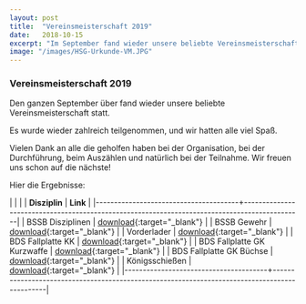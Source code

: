 ```yaml
---
layout: post
title:  "Vereinsmeisterschaft 2019"
date:   2018-10-15
excerpt: "Im September fand wieder unsere beliebte Vereinsmeisterschaft statt"
image: "/images/HSG-Urkunde-VM.JPG"
---
```


### Vereinsmeisterschaft 2019

Den ganzen September über fand wieder unsere beliebte Vereinsmeisterschaft statt.

Es wurde wieder zahlreich teilgenommen, und wir hatten alle viel Spaß.

Vielen Dank an alle die geholfen haben bei der Organisation, bei der Durchführung, beim Auszählen und natürlich bei der Teilnahme. Wir freuen uns schon auf die nächste!

Hier die Ergebnisse:

|                                       |                                                                                              |
| **Disziplin**                         |   **Link**                                                                           |
|---------------------------------------+----------------------------------------------------------------------------------------------|
| BSSB Disziplinen                | [download](/formulare/Ergebnisse-VM-2019.pdf){:target="_blank"} |
| BSSB Gewehr                     | [download](/formulare/Ergebnisse-Gewehr-HSG-VM-2019.pdf){:target="_blank"} |
| Vorderlader                     | [download](/formulare/Ergebnisse-VL-HSG-VM-2019.pdf){:target="_blank"} |
| BDS Fallplatte KK               | [download](/formulare/Ergebnisse-Vereinsmeisterschaft-2019-Fallplatte-KK.pdf){:target="_blank"} |
| BDS Fallplatte GK Kurzwaffe    | [download](/formulare/Ergebnisse-Vereinsmeisterschaft-2019-Fallplatte-GK-1.pdf){:target="_blank"} |
| BDS Fallplatte GK Büchse        | [download](/formulare/Ergebnisse-Vereinsmeisterschaft-2019-Fallplatte-GK-2.pdf){:target="_blank"} |
| Königsschießen                  | [download](/formulare/Ergebnisse-HSG-Koenigsschiessen-2019.pdf){:target="_blank"} |
|---------------------------------------+----------------------------------------------------------------------------------------------|
